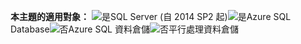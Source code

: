 **本主題的適用對象：** ![是](media/yes.png)SQL Server (自 2014 SP2 起)![是](media/yes.png)Azure SQL Database![否](media/no.png)Azure SQL 資料倉儲![否](media/no.png)平行處理資料倉儲 

